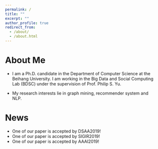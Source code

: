 ```yaml
---
permalink: /
title: ""
excerpt: ""
author_profile: true
redirect_from: 
  - /about/
  - /about.html
---
```


# About Me
* I am a Ph.D. candidate in the Department of Computer Science at the Beihang University. I am working in the Big Data and Social Computing Lab (BDSC) under the supervision of Prof. Philip S. Yu.

* My research interests lie in graph mining, recommender system and NLP. 

# News
* One of our paper is accepted by DSAA2019!
* One of our paper is accepted by SIGIR2019!
* One of our paper is accepted by AAAI2019!
